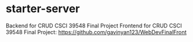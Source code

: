 # starter-server
Backend for CRUD CSCI 39548 Final Project
Frontend for CRUD CSCI 39548 Final Project: https://github.com/gavinyan123/WebDevFinalFront
